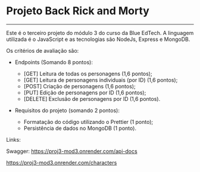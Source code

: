 #

# Projeto Back Rick and Morty

---

Este é o terceiro projeto do módulo 3 do curso da Blue EdTech.
A linguagem utilizada é o JavaScript e as tecnologias são NodeJs, Express e MongoDB.

Os critérios de avaliação são:

- Endpoints (Somando 8 pontos):

  - [GET] Leitura de todas os personagens (1,6 pontos);
  - [GET] Leitura de personagens individuais (por ID) (1,6 pontos);
  - [POST] Criação de personagens (1,6 pontos);
  - [PUT] Edição de personagens por ID (1,6 pontos);
  - [DELETE] Exclusão de personagens por ID (1,6 pontos).

- Requisitos do projeto (somando 2 pontos):

  - Formatação do código utilizando o Prettier (1 ponto);
  - Persistência de dados no MongoDB (1 ponto).

Links:

Swagger:
https://proj3-mod3.onrender.com/api-docs


https://proj3-mod3.onrender.com/characters
